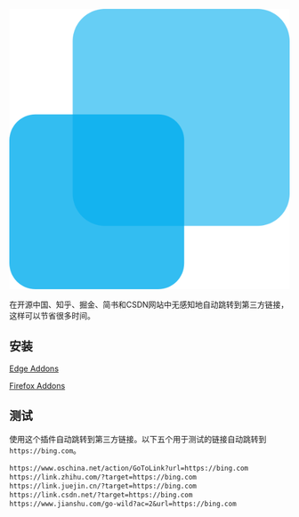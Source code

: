 [![autojump](logo.svg "autojump")](https://github.com/linbingquan/autojump)

在开源中国、知乎、掘金、简书和CSDN网站中无感知地自动跳转到第三方链接，这样可以节省很多时间。

## 安装

[Edge Addons](https://microsoftedge.microsoft.com/addons/detail/autojump/kbhcphjkaedjlbkhaikmjidejkppmkih)

[Firefox Addons](https://addons.mozilla.org/zh-CN/firefox/addon/autojump/)

## 测试

使用这个插件自动跳转到第三方链接。以下五个用于测试的链接自动跳转到 `https://bing.com`。

```
https://www.oschina.net/action/GoToLink?url=https://bing.com
https://link.zhihu.com/?target=https://bing.com
https://link.juejin.cn/?target=https://bing.com
https://link.csdn.net/?target=https://bing.com
https://www.jianshu.com/go-wild?ac=2&url=https://bing.com
```
